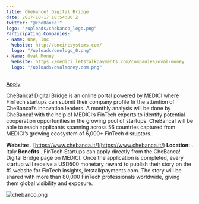 ```yaml
---
title: Chebance! Digital Bridge
date: 2017-10-17 18:54:00 Z
twitter: "@cheBanca!"
logo: "/uploads/chebanco_logo.png"
Participating Companies:
- Name: One, Inc.
  Website: http://oneincsystems.com/
  logo: "/uploads/onelogo_0.png"
- Name: Oval Money
  Website: https://medici.letstalkpayments.com/companies/oval-money
  logo: "/uploads/ovalmoney.com.png"
---
```


[Apply](https://medici.letstalkpayments.com/users/sign_up) 

CheBanca! Digital Bridge is an online portal powered by MEDICI where FinTech startups can submit their company profile fir the attention of CheBanca!’s innovation leaders. A monthly analysis will be done by CheBanca! with the help of MEDICI’s FinTech experts to identify potential cooperation opportunities in the growing pool of startups. CheBanca! will be able to reach applicants spanning across 56 countries captured from MEDICI’s growing ecosystem of 6,000+ FinTech disruptors.

**Website:** . [https://www.chebanca.it/](https://www.chebanca.it/)
**Location:** . Italy
**Benefits** . FinTech Startups can apply directly from the CheBanca! Digital Bridge page on MEDICI. Once the application is completed, every startup will receive a USD500 monetary reward to publish their story on the #1 website for FinTech insights, letstalkpayments.com. The story will be shared with more than 80,000 FinTech professionals worldwide, giving them global visibility and exposure.

![chebanco.png](/uploads/chebanco.png)